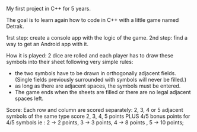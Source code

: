 My first project in C++ for 5 years.

The goal is to learn again how to code in C++ with a little game named Detrak. 

1rst step: create a console app with the logic of the game.
2nd step: find a way to get an Android app with it. 

How it is played: 2 dice are rolled and each player has to draw these symbols into their sheet following very simple rules: 
- the two symbols have to be drawn in orthogonally adjacent fields. (Single fields previously surrounded with symbols will never be filled.) 
- as long as there are adjacent spaces, the symbols must be entered.
- The game ends when the sheets are filled or there are no legal adjacent spaces left.

Score:
  Each row and column are scored separately: 2, 3, 4 or 5 adjacent symbols of the same type score 2, 3, 4, 5 points PLUS 4/5 bonus points for 4/5 symbols 
    ie : 2 -> 2 points, 3 -> 3 points, 4 -> 8 points , 5 -> 10 points;
